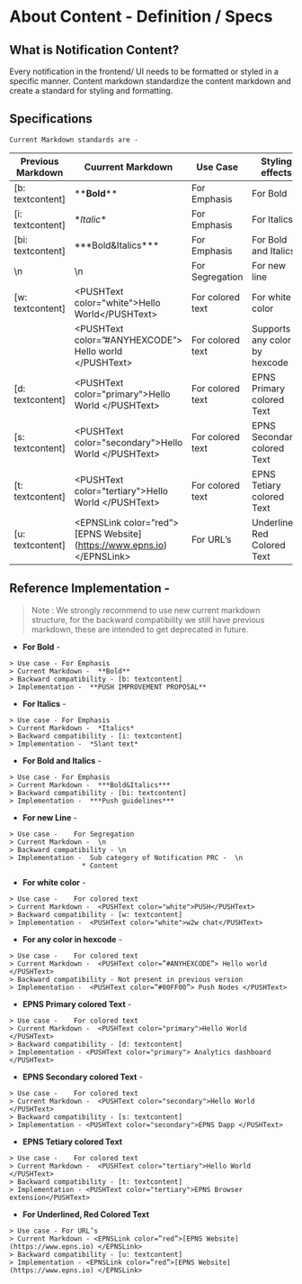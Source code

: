 # About Content - Definition / Specs
## What is Notification Content?
Every notification in the frontend/ UI needs to be formatted or styled in a specific manner. Content markdown standardize the content markdown and create a standard for styling and formatting.

## Specifications
``` Current Markdown standards are -   ```

| Previous Markdown | Cuurrent Markdown  | Use Case | Styling effects   |
|---|---|---|---|
| [b: textcontent]  | \*\***Bold****  |  For Emphasis | For Bold  |
| [i: textcontent] | \**Italic**  |  For Emphasis | For Italics  |
| [bi: textcontent]  |  \*\*\*Bold&Italics\*** | For Emphasis  |  For Bold and Italics |
| \n  |  \n |  For Segregation | For new line  |
| [w: textcontent]  |  \<PUSHText color="white">Hello World\</PUSHText> | For colored text  |  For white color |
|   | \<PUSHText color=”#ANYHEXCODE”> Hello world \</PUSHText>  | For colored text  | Supports any color by hexcode |
| [d: textcontent]  | \<PUSHText color="primary">Hello World \</PUSHText>  | For colored text  | EPNS Primary colored Text  |
| [s: textcontent]  | \<PUSHText color="secondary">Hello World \</PUSHText>   | For colored text  | EPNS Secondary colored Text   |
| [t: textcontent]  |\<PUSHText color="tertiary">Hello World \</PUSHText>  | For colored text  | EPNS Tetiary colored Text  |
|[u: textcontent] | \<EPNSLink color=”red”>\[EPNS Website](https://www.epns.io) \</EPNSLink> | For URL’s | Underlined, Red Colored Text |


## Reference Implementation - 

> Note : We strongly recommend to use new current markdown structure, for the backward compatibility we still have previous markdown, these are intended to get deprecated in future.

* **For Bold** - 
```
> Use case - For Emphasis
> Current Markdown -  **Bold**
> Backward compatibility - [b: textcontent] 
> Implementation -  **PUSH IMPROVEMENT PROPOSAL**
```

* **For Italics** - 
```
> Use case - For Emphasis
> Current Markdown -  *Italics*
> Backward compatibility - [i: textcontent] 
> Implementation -  *Slant text*
```
* **For Bold and Italics** - 
```
> Use case - For Emphasis
> Current Markdown -  ***Bold&Italics***
> Backward compatibility - [bi: textcontent] 
> Implementation -  ***Push guidelines***
```
* **For new Line** - 
```
> Use case - 	For Segregation
> Current Markdown -  \n
> Backward compatibility - \n 
> Implementation -  Sub category of Notification PRC -  \n
                  * Content
```

* **For white color** - 
```
> Use case - 	For colored text
> Current Markdown -  <PUSHText color="white">PUSH</PUSHText>
> Backward compatibility - [w: textcontent]
> Implementation -  <PUSHText color="white">w2w chat</PUSHText>
```
* **For any color in hexcode** -
```
> Use case - 	For colored text
> Current Markdown -  <PUSHText color=”#ANYHEXCODE”> Hello world </PUSHText>
> Backward compatibility - Not present in previous version
> Implementation -  <PUSHText color=”#00FF00”> Push Nodes </PUSHText>
```
* **EPNS Primary colored Text** - 
```
> Use case - 	For colored text
> Current Markdown -  <PUSHText color="primary">Hello World </PUSHText>
> Backward compatibility - [d: textcontent]
> Implementation - <PUSHText color="primary"> Analytics dashboard </PUSHText>
```
* **EPNS Secondary colored Text** -
```
> Use case - 	For colored text
> Current Markdown -  <PUSHText color="secondary">Hello World </PUSHText>
> Backward compatibility - [s: textcontent]
> Implementation - <PUSHText color="secondary">EPNS Dapp </PUSHText>
```
* **EPNS Tetiary colored Text**
```
> Use case - 	For colored text
> Current Markdown -  <PUSHText color="tertiary">Hello World </PUSHText>
> Backward compatibility - [t: textcontent]
> Implementation - <PUSHText color="tertiary">EPNS Browser extension</PUSHText>
```
* **For Underlined, Red Colored Text**
```
> Use case - For URL’s
> Current Markdown - <EPNSLink color=”red”>[EPNS Website](https://www.epns.io) </EPNSLink>
> Backward compatibility - [u: textcontent]
> Implementation - <EPNSLink color=”red”>[EPNS Website](https://www.epns.io) </EPNSLink>
```
